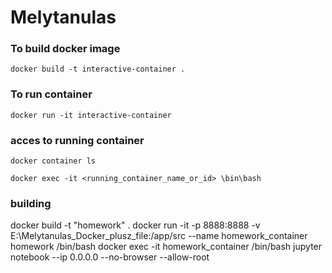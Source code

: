 # Melytanulas

### To build docker image
    docker build -t interactive-container .


### To run container

    docker run -it interactive-container
### acces to running container

    docker container ls

    docker exec -it <running_container_name_or_id> \bin\bash



### building
docker build -t "homework" . 
docker run -it -p 8888:8888 -v E:\Melytanulas_Docker_plusz_file:/app/src --name homework_container homework /bin/bash
docker exec -it homework_container /bin/bash 
jupyter notebook --ip 0.0.0.0 --no-browser --allow-root
